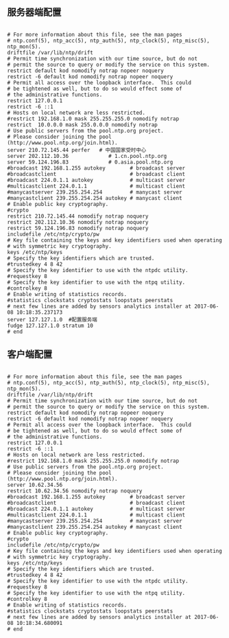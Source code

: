 ## 服务器端配置
<code>
# For more information about this file, see the man pages
# ntp.conf(5), ntp_acc(5), ntp_auth(5), ntp_clock(5), ntp_misc(5), ntp_mon(5).
driftfile /var/lib/ntp/drift
# Permit time synchronization with our time source, but do not
# permit the source to query or modify the service on this system.
restrict default kod nomodify notrap nopeer noquery
restrict -6 default kod nomodify notrap nopeer noquery
# Permit all access over the loopback interface.  This could
# be tightened as well, but to do so would effect some of
# the administrative functions.
restrict 127.0.0.1
restrict -6 ::1
# Hosts on local network are less restricted.
#restrict 192.168.1.0 mask 255.255.255.0 nomodify notrap
restrict  10.0.0.0 mask 255.0.0.0 nomodify notrap
# Use public servers from the pool.ntp.org project.
# Please consider joining the pool (http://www.pool.ntp.org/join.html).
server 210.72.145.44 perfer   # 中国国家受时中心
server 202.112.10.36             # 1.cn.pool.ntp.org
server 59.124.196.83             # 0.asia.pool.ntp.org
#broadcast 192.168.1.255 autokey        # broadcast server
#broadcastclient                        # broadcast client
#broadcast 224.0.1.1 autokey            # multicast server
#multicastclient 224.0.1.1              # multicast client
#manycastserver 239.255.254.254         # manycast server
#manycastclient 239.255.254.254 autokey # manycast client
# Enable public key cryptography.
#crypto
restrict 210.72.145.44 nomodify notrap noquery
restrict 202.112.10.36 nomodify notrap noquery
restrict 59.124.196.83 nomodify notrap noquery
includefile /etc/ntp/crypto/pw
# Key file containing the keys and key identifiers used when operating
# with symmetric key cryptography.
keys /etc/ntp/keys
# Specify the key identifiers which are trusted.
#trustedkey 4 8 42
# Specify the key identifier to use with the ntpdc utility.
#requestkey 8
# Specify the key identifier to use with the ntpq utility.
#controlkey 8
# Enable writing of statistics records.
#statistics clockstats cryptostats loopstats peerstats
# next few lines are added by sensors analytics installer at 2017-06-08 10:18:35.237173
server 127.127.1.0  #配置服务端
fudge 127.127.1.0 stratum 10
# end
</code>



## 客户端配置
<code>
# For more information about this file, see the man pages
# ntp.conf(5), ntp_acc(5), ntp_auth(5), ntp_clock(5), ntp_misc(5), ntp_mon(5).
driftfile /var/lib/ntp/drift
# Permit time synchronization with our time source, but do not
# permit the source to query or modify the service on this system.
restrict default kod nomodify notrap nopeer noquery
restrict -6 default kod nomodify notrap nopeer noquery
# Permit all access over the loopback interface.  This could
# be tightened as well, but to do so would effect some of
# the administrative functions.
restrict 127.0.0.1
restrict -6 ::1
# Hosts on local network are less restricted.
#restrict 192.168.1.0 mask 255.255.255.0 nomodify notrap
# Use public servers from the pool.ntp.org project.
# Please consider joining the pool (http://www.pool.ntp.org/join.html).
server 10.62.34.56
restrict 10.62.34.56 nomodify notrap noquery
#broadcast 192.168.1.255 autokey        # broadcast server
#broadcastclient                        # broadcast client
#broadcast 224.0.1.1 autokey            # multicast server
#multicastclient 224.0.1.1              # multicast client
#manycastserver 239.255.254.254         # manycast server
#manycastclient 239.255.254.254 autokey # manycast client
# Enable public key cryptography.
#crypto
includefile /etc/ntp/crypto/pw
# Key file containing the keys and key identifiers used when operating
# with symmetric key cryptography.
keys /etc/ntp/keys
# Specify the key identifiers which are trusted.
#trustedkey 4 8 42
# Specify the key identifier to use with the ntpdc utility.
#requestkey 8
# Specify the key identifier to use with the ntpq utility.
#controlkey 8
# Enable writing of statistics records.
#statistics clockstats cryptostats loopstats peerstats
# next few lines are added by sensors analytics installer at 2017-06-08 10:18:34.680091
# end
</code>

